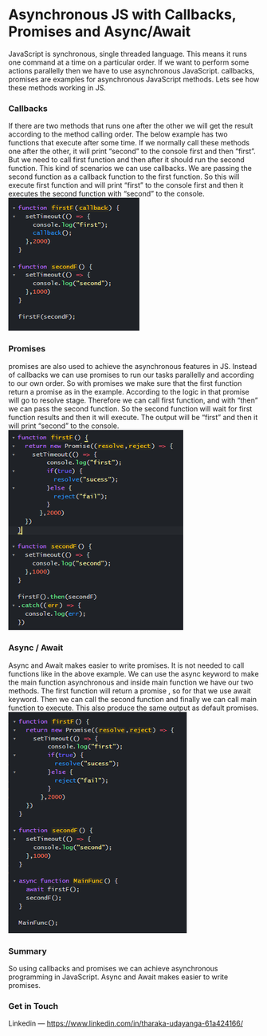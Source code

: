 # Asynchronous JS with Callbacks, Promises and Async/Await
JavaScript is synchronous, single threaded language. This means it runs one command at a time on a particular order. If we want to perform some actions parallelly then we have to use asynchronous JavaScript. callbacks, promises are examples for asynchronous JavaScript methods. Lets see how these methods working in JS.

### Callbacks
If there are two methods that runs one after the other we will get the result according to the method calling order. The below example has two functions that execute after some time. If we normally call these methods one after the other, it will print “second” to the console first and then “first”. But we need to call first function and then after it should run the second function. This kind of scenarios we can use callbacks. We are passing the second function as a callback function to the first function. So this will execute first function and will print “first” to the console first and then it executes the second function with “second” to the console.
![Alt text](/images/callback.PNG?raw=true "Optional Title")

### Promises
promises are also used to achieve the asynchronous features in JS. Instead of callbacks we can use promises to run our tasks parallelly and according to our own order. So with promises we make sure that the first function return a promise as in the example. According to the logic in that promise will go to resolve stage. Therefore we can call first function, and with “then” we can pass the second function. So the second function will wait for first function results and then it will execute. The output will be “first” and then it will print “second” to the console.
![Alt text](/images/promise%20normal.PNG?raw=true "Optional Title")

### Async / Await
Async and Await makes easier to write promises. It is not needed to call functions like in the above example. We can use the async keyword to make the main function asynchronous and inside main function we have our two methods. The first function will return a promise , so for that we use await keyword. Then we can call the second function and finally we can call main function to execute. This also produce the same output as default promises.
![Alt text](/images/async%20await.PNG?raw=true "Optional Title")

### Summary
So using callbacks and promises we can achieve asynchronous programming in JavaScript. Async and Await makes easier to write promises.

### Get in Touch
Linkedin — https://www.linkedin.com/in/tharaka-udayanga-61a424166/
